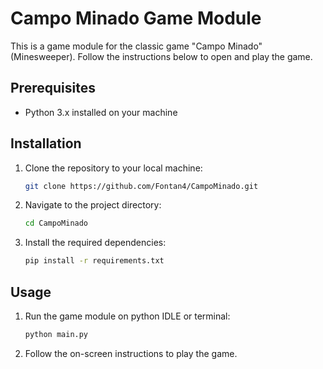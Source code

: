 # Campo Minado Game Module

This is a game module for the classic game "Campo Minado" (Minesweeper). Follow the instructions below to open and play the game.

## Prerequisites

- Python 3.x installed on your machine

## Installation

1. Clone the repository to your local machine:

   ```bash
   git clone https://github.com/Fontan4/CampoMinado.git
   ```

2. Navigate to the project directory:

   ```bash
   cd CampoMinado
   ```

3. Install the required dependencies:
   ```bash
   pip install -r requirements.txt
   ```

## Usage

1. Run the game module on python IDLE or terminal:

   ```bash
   python main.py
   ```

2. Follow the on-screen instructions to play the game.
